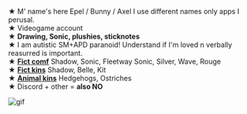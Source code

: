 ★ M' name's here Epel / Bunny / Axel I use different names only apps I perusal.
\
★ Videogame account
\
★ **Drawing, Sonic, plushies, sticknotes**
\
★ I am autistic SM+APD paranoid! Understand if I'm loved n verbally reasurred is important.
\
★ [**Fict comf**](!) Shadow, Sonic, Fleetway Sonic, Silver, Wave, Rouge
\
★ [**Fict kins**](!) Shadow, Belle, Kit
\
★ [**Animal kins**](!) Hedgehogs, Ostriches
\
★ Discord + other = **also NO**

![gif](https://github.com/disc-hidden-NO/disc-hidden-NO/assets/167191879/a871cf3f-3f9a-4473-8d83-95c21e1fc3f1)
